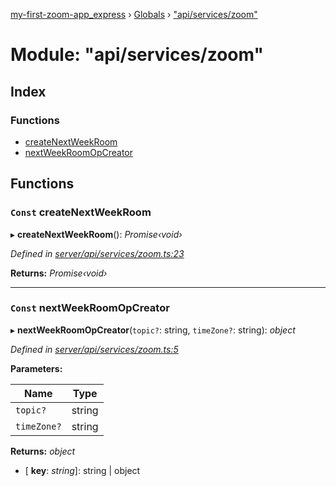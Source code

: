 [my-first-zoom-app_express](../README.md) › [Globals](../globals.md) › ["api/services/zoom"](_api_services_zoom_.md)

# Module: "api/services/zoom"

## Index

### Functions

* [createNextWeekRoom](_api_services_zoom_.md#const-createnextweekroom)
* [nextWeekRoomOpCreator](_api_services_zoom_.md#const-nextweekroomopcreator)

## Functions

### `Const` createNextWeekRoom

▸ **createNextWeekRoom**(): *Promise‹void›*

*Defined in [server/api/services/zoom.ts:23](https://github.com/waricoma/my-first-zoom-app/blob/ded8f9a/express/server/api/services/zoom.ts#L23)*

**Returns:** *Promise‹void›*

___

### `Const` nextWeekRoomOpCreator

▸ **nextWeekRoomOpCreator**(`topic?`: string, `timeZone?`: string): *object*

*Defined in [server/api/services/zoom.ts:5](https://github.com/waricoma/my-first-zoom-app/blob/ded8f9a/express/server/api/services/zoom.ts#L5)*

**Parameters:**

Name | Type |
------ | ------ |
`topic?` | string |
`timeZone?` | string |

**Returns:** *object*

* \[ **key**: *string*\]: string | object
